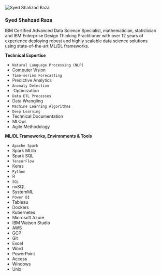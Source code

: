 ![Syed Shahzad Raza](https://razaanalytics.com/images/personal_banner.png "Syed Shahzad Raza")

### Syed Shahzad Raza

IBM Certified Advanced Data Science Specialist, mathematician, statistician and IBM Enterprise Design Thinking Practitioner with over 12 years of experience deploying robust and highly scalable data science solutions using state-of-the-art ML/DL frameworks.

**Technical Expertise**
* `Natural Language Processing (NLP)`
* Computer Vision
* `Time-series Forecasting`
* Predictive Analytics
* `Anomaly Detection`
* `Optimization
* `Data ETL Processes`
* Data Wrangling
* `Machine Learning Algorithms`
* `Deep Learning`
* Technical Documentation
* MLOps
* Agile Methodology

**ML/DL Frameworks, Environments & Tools**
* `Apache Spark`
* Spark MLlib
* Spark SQL
* `TensorFlow`
* Keras
* `Python`
* R
* `SQL`
* noSQL
* SystemML
* `Power BI`
* Tableau
* Dockers
* Kubernetes
* Microsoft Azure
* IBM Watson Studio
* AWS
* GCP
* Git
* Excel
* Word
* PowerPoint
* Access
* Windows
* Unix
